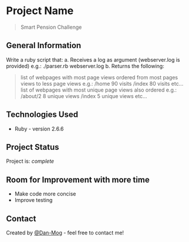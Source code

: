 # Project Name
> Smart Pension Challenge



## General Information
Write a ruby script that:
a. Receives a log as argument (webserver.log is provided)
e.g.: ./parser.rb webserver.log
b. Returns the following:
> list of webpages with most page views ordered from most pages views to less page views
e.g.:
/home 90 visits /index 80 visits etc...
> list of webpages with most unique page views also ordered
e.g.:
/about/2 8 unique views
/index 5 unique views etc...


## Technologies Used
- Ruby - version 2.6.6


## Project Status
Project is:  _complete_


## Room for Improvement with more time
- Make code more concise
- Improve testing



## Contact
Created by [@Dan-Mog](https://www.notion.so/Daniella-Mogilner-Web-Development-f5d2a12bc16b49a4b11d915c740e216d) - feel free to contact me!

